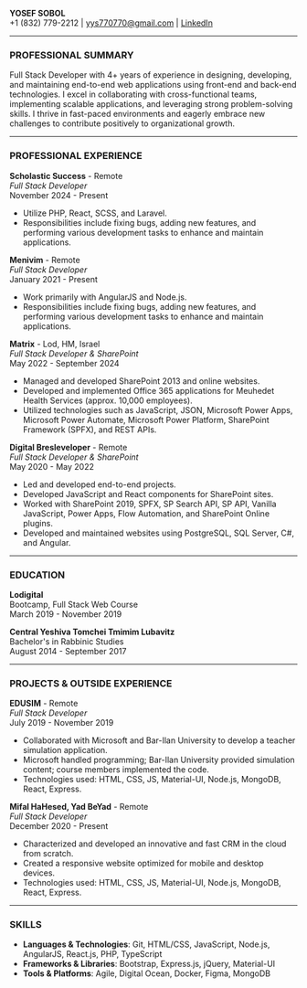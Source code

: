 **YOSEF SOBOL**  
+1 (832) 779-2212 | yys770770@gmail.com | [LinkedIn](https://linkedin.com/in/yossi-sobol)

---

### PROFESSIONAL SUMMARY
Full Stack Developer with 4+ years of experience in designing, developing, and maintaining end-to-end web applications using front-end and back-end technologies. I excel in collaborating with cross-functional teams, implementing scalable applications, and leveraging strong problem-solving skills. I thrive in fast-paced environments and eagerly embrace new challenges to contribute positively to organizational growth.

---

### PROFESSIONAL EXPERIENCE

**Scholastic Success** - Remote  
*Full Stack Developer*  
November 2024 - Present  
- Utilize PHP, React, SCSS, and Laravel.
- Responsibilities include fixing bugs, adding new features, and performing various development tasks to enhance and maintain applications.

**Menivim** - Remote  
*Full Stack Developer*  
January 2021 - Present  
- Work primarily with AngularJS and Node.js.
- Responsibilities include fixing bugs, adding new features, and performing various development tasks to enhance and maintain applications.

**Matrix** - Lod, HM, Israel  
*Full Stack Developer & SharePoint*  
May 2022 - September 2024  
- Managed and developed SharePoint 2013 and online websites.
- Developed and implemented Office 365 applications for Meuhedet Health Services (approx. 10,000 employees).
- Utilized technologies such as JavaScript, JSON, Microsoft Power Apps, Microsoft Power Automate, Microsoft Power Platform, SharePoint Framework (SPFX), and REST APIs.

**Digital Bresleveloper** - Remote  
*Full Stack Developer & SharePoint*  
May 2020 - May 2022  
- Led and developed end-to-end projects.
- Developed JavaScript and React components for SharePoint sites.
- Worked with SharePoint 2019, SPFX, SP Search API, SP API, Vanilla JavaScript, Power Apps, Flow Automation, and SharePoint Online plugins.
- Developed and maintained websites using PostgreSQL, SQL Server, C#, and Angular.

---

### EDUCATION

**Lodigital**  
Bootcamp, Full Stack Web Course  
March 2019 - November 2019

**Central Yeshiva Tomchei Tmimim Lubavitz**  
Bachelor's in Rabbinic Studies  
August 2014 - September 2017

---

### PROJECTS & OUTSIDE EXPERIENCE

**EDUSIM** - Remote  
*Full Stack Developer*  
July 2019 - November 2019  
- Collaborated with Microsoft and Bar-Ilan University to develop a teacher simulation application.
- Microsoft handled programming; Bar-Ilan University provided simulation content; course members implemented the code.
- Technologies used: HTML, CSS, JS, Material-UI, Node.js, MongoDB, React, Express.

**Mifal HaHesed, Yad BeYad** - Remote  
*Full Stack Developer*  
December 2020 - Present  
- Characterized and developed an innovative and fast CRM in the cloud from scratch.
- Created a responsive website optimized for mobile and desktop devices.
- Technologies used: HTML, CSS, JS, Material-UI, Node.js, MongoDB, React, Express.

---

### SKILLS

- **Languages & Technologies**: Git, HTML/CSS, JavaScript, Node.js, AngularJS, React.js, PHP, TypeScript
- **Frameworks & Libraries**: Bootstrap, Express.js, jQuery, Material-UI
- **Tools & Platforms**: Agile, Digital Ocean, Docker, Figma, MongoDB
